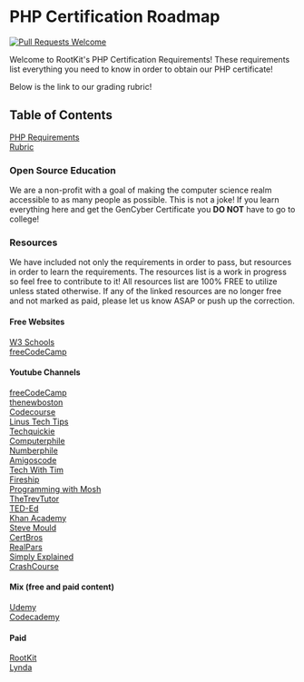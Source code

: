 # PHP Certification Roadmap

[![Pull Requests Welcome](https://img.shields.io/badge/PRs-welcome-brightgreen.svg?style=flat)](http://makeapullrequest.com)

Welcome to RootKit's PHP Certification Requirements! These requirements list
everything you need to know in order to obtain our PHP certificate!

Below is the link to our grading rubric!

## Table of Contents

[PHP Requirements](PHP.md)\
[Rubric](Rubric.md)

### Open Source Education

We are a non-profit with a goal of making the computer science realm
accessible to as many people as possible. This is not a joke! If you learn
everything here and get the GenCyber Certificate you **DO NOT** have to go to
college!

### Resources

We have included not only the requirements in order to pass, but
resources in order to learn the requirements. The resources list is a work in
progress so feel free to contribute to it! All resources list are 100% FREE to
utilize unless stated otherwise. If any of the linked resources are no longer
free and not marked as paid, please let us know ASAP or push up the correction.

#### Free Websites

[W3 Schools](https://www.w3schools.com/js/)\
[freeCodeCamp](https://www.freecodecamp.org/)

#### Youtube Channels

[freeCodeCamp](https://www.youtube.com/channel/UC8butISFwT-Wl7EV0hUK0BQ)\
[thenewboston](https://www.youtube.com/user/thenewboston)\
[Codecourse](https://www.youtube.com/channel/UCpOIUW62tnJTtpWFABxWZ8g)\
[Linus Tech Tips](https://www.youtube.com/user/LinusTechTips)\
[Techquickie](https://www.youtube.com/channel/UC0vBXGSyV14uvJ4hECDOl0Q)\
[Computerphile](https://www.youtube.com/channel/UC9-y-6csu5WGm29I7JiwpnA)\
[Numberphile](https://www.youtube.com/channel/UCoxcjq-8xIDTYp3uz647V5A)\
[Amigoscode](https://www.youtube.com/user/djdjalas)\
[Tech With Tim](https://www.youtube.com/c/TechWithTim/featured)\
[Fireship](https://www.youtube.com/channel/UCsBjURrPoezykLs9EqgamOA)\
[Programming with Mosh](https://www.youtube.com/channel/UCWv7vMbMWH4-V0ZXdmDpPBA)\
[TheTrevTutor](https://www.youtube.com/channel/UCGYSfZbPp3BiAFs531PBY7g)\
[TED-Ed](https://www.youtube.com/channel/UCsooa4yRKGN_zEE8iknghZA)\
[Khan Academy](https://www.youtube.com/channel/UC4a-Gbdw7vOaccHmFo40b9g)\
[Steve Mould](https://www.youtube.com/channel/UCEIwxahdLz7bap-VDs9h35A)\
[CertBros](https://www.youtube.com/channel/UCZg4PvX48mgXQVySgIulX-Q)\
[RealPars](https://www.youtube.com/channel/UCUKKQwBQZczpYzETkZNxi-w)\
[Simply Explained](https://www.youtube.com/channel/UCnxrdFPXJMeHru_b4Q_vTPQ)\
[CrashCourse](https://www.youtube.com/channel/UCX6b17PVsYBQ0ip5gyeme-Q)

#### Mix (free and paid content)

[Udemy](https://www.udemy.com/courses/development/)\
[Codecademy](https://www.codecademy.com/)

#### Paid

[RootKit](https://rootkit.education/)\
[Lynda](https://www.lynda.com/)
